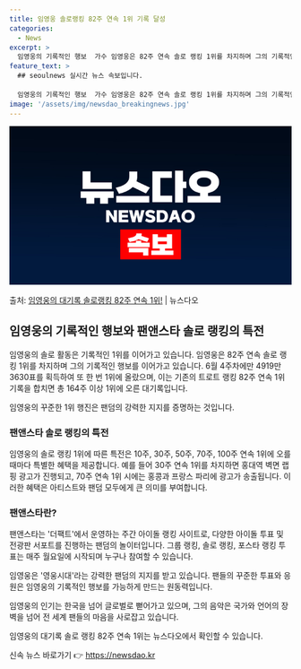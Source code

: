 ```yaml
---
title: 임영웅 솔로랭킹 82주 연속 1위 기록 달성
categories:
  - News
excerpt: >
  임영웅의 기록적인 행보  가수 임영웅은 82주 연속 솔로 랭킹 1위를 차지하며 그의 기록적인 행보를 계속 이…
feature_text: >
  ## seoulnews 실시간 뉴스 속보입니다.

  임영웅의 기록적인 행보  가수 임영웅은 82주 연속 솔로 랭킹 1위를 차지하며 그의 기록적인 행보를 계속 이…
image: '/assets/img/newsdao_breakingnews.jpg'
---
```


![뉴스다오 속보](/assets/img/newsdao_breakingnews.jpg)

<p>출처: <a href="https://newsdao.kr/4615" rel="dofollow">임영웅의 대기록 솔로랭킹 82주 연속 1위!</a> | 뉴스다오</p>

<h2 data-ke-size="size26">임영웅의 기록적인 행보와 팬앤스타 솔로 랭킹의 특전</h2>

임영웅의 솔로 활동은 기록적인 1위를 이어가고 있습니다. 임영웅은 82주 연속 솔로 랭킹 1위를 차지하며 그의 기록적인 행보를 이어가고 있습니다. 6월 4주차에만 4919만 3630표를 획득하여 또 한 번 1위에 올랐으며, 이는 기존의 트로트 랭킹 82주 연속 1위 기록을 합치면 총 164주 이상 1위에 오른 대기록입니다. 

임영웅의 꾸준한 1위 행진은 팬덤의 강력한 지지를 증명하는 것입니다.

<h3>팬앤스타 솔로 랭킹의 특전</h3>
임영웅의 솔로 랭킹 1위에 따른 특전은 10주, 30주, 50주, 70주, 100주 연속 1위에 오를 때마다 특별한 혜택을 제공합니다. 예를 들어 30주 연속 1위를 차지하면 홍대역 벽면 랩핑 광고가 진행되고, 70주 연속 1위 시에는 홍콩과 프랑스 파리에 광고가 송출됩니다. 이러한 혜택은 아티스트와 팬덤 모두에게 큰 의미를 부여합니다.

<h3>팬앤스타란?</h3>
팬앤스타는 '더팩트'에서 운영하는 주간 아이돌 랭킹 사이트로, 다양한 아이돌 투표 및 전광판 서포트를 진행하는 팬덤의 놀이터입니다. 그룹 랭킹, 솔로 랭킹, 포스타 랭킹 투표는 매주 월요일에 시작되며 누구나 참여할 수 있습니다.

임영웅은 '영웅시대'라는 강력한 팬덤의 지지를 받고 있습니다. 팬들의 꾸준한 투표와 응원은 임영웅의 기록적인 행보를 가능하게 만드는 원동력입니다.

임영웅의 인기는 한국을 넘어 글로벌로 뻗어가고 있으며, 그의 음악은 국가와 언어의 장벽을 넘어 전 세계 팬들의 마음을 사로잡고 있습니다.

임영웅의 대기록 솔로 랭킹 82주 연속 1위는 뉴스다오에서 확인할 수 있습니다. 

신속 뉴스 바로가기 👉 <a href="https://newsdao.kr" rel="dofollow">https://newsdao.kr</a>


